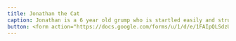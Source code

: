 ```yaml
---
title: Jonathan the Cat
caption: Jonathan is a 6 year old grump who is startled easily and struggles with depth perception. He hates treats and loves swatting at the sun when it shines through the windows in the morning. Submitted by Jonathan Valalik.
button: <form action="https://docs.google.com/forms/u/1/d/e/1FAIpQLSdzUJXlkfiStgM9wHsdLnmQo1ncyQ-LC36fCKde7XZ6-dlDCw/formResponse" method="post"><div class="form-element"></div><span>Votes</span><input type="text" name="entry.243142700" required placeholder="$"></br><button type="submit" name="button">Cast Votes</button></form>
---
```

